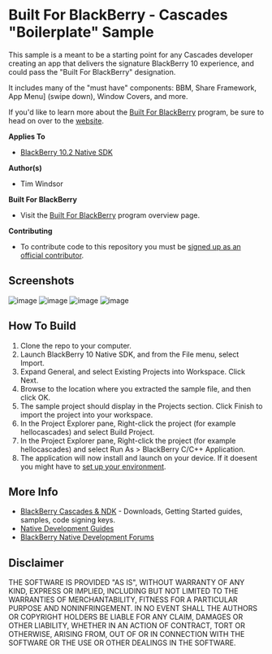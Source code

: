 # Built For BlackBerry - Cascades "Boilerplate" Sample

This sample is a meant to be a starting point for any Cascades developer creating an app that delivers the signature BlackBerry 10 experience, and could pass the "Built For BlackBerry" designation.  

It includes many of the "must have" components: BBM, Share Framework, App Menu] (swipe down), Window Covers, and more.

If you'd like to learn more about the [Built For BlackBerry](https://developer.blackberry.com/builtforblackberry) program, be sure to head on over to the [website](https://developer.blackberry.com/builtforblackberry).

**Applies To**

* [BlackBerry 10.2 Native SDK](https://developer.blackberry.com/native/downloads/)

**Author(s)** 

* Tim Windsor

**Built For BlackBerry**

* Visit the [Built For BlackBerry](https://developer.blackberry.com/builtforblackberry/documentation/overview.html) program overview page.

**Contributing**

* To contribute code to this repository you must be [signed up as an official contributor](http://blackberry.github.com/howToContribute.html).


## Screenshots ##

![image](https://raw.github.com/blackberry/Cascades-Samples/master/BfB-Boilerplate-10.2/_screenshots/tabs.png)
![image](https://raw.github.com/blackberry/Cascades-Samples/master/BfB-Boilerplate-10.2/_screenshots/invoke.png)
![image](https://raw.github.com/blackberry/Cascades-Samples/master/BfB-Boilerplate-10.2/_screenshots/bbm.png)
![image](https://raw.github.com/blackberry/Cascades-Samples/master/BfB-Boilerplate-10.2/_screenshots/spinners.png)


## How To Build

1. Clone the repo to your computer.
2. Launch BlackBerry 10 Native SDK, and from the File menu, select Import.
3. Expand General, and select Existing Projects into Workspace. Click Next.
4. Browse to the location where you extracted the sample file, and then click OK.
5. The sample project should display in the Projects section. 
   Click Finish to import the project into your workspace.
6. In the Project Explorer pane, Right-click the project (for example hellocascades) 
   and select Build Project.
7. In the Project Explorer pane, Right-click the project (for example hellocascades) 
   and select Run As > BlackBerry C/C++ Application.
8. The application will now install and launch on your device. If it doesent you might
   have to [set up your environment](http://developer.blackberry.com/cascades/documentation/getting_started/setting_up.html).


## More Info

* [BlackBerry Cascades & NDK](https://developer.blackberry.com/native) - Downloads, Getting Started guides, samples, code signing keys.
* [Native Development Guides](https://developer.blackberry.com/native/documentation/cascades/)
* [BlackBerry Native Development Forums](https://developer.blackberry.com/native/documentation/cascades/)


## Disclaimer

THE SOFTWARE IS PROVIDED "AS IS", WITHOUT WARRANTY OF ANY KIND, EXPRESS OR IMPLIED, INCLUDING BUT NOT LIMITED TO THE WARRANTIES OF MERCHANTABILITY, FITNESS FOR A PARTICULAR PURPOSE AND NONINFRINGEMENT. IN NO EVENT SHALL THE AUTHORS OR COPYRIGHT HOLDERS BE LIABLE FOR ANY CLAIM, DAMAGES OR OTHER LIABILITY, WHETHER IN AN ACTION OF CONTRACT, TORT OR OTHERWISE, ARISING FROM, OUT OF OR IN CONNECTION WITH THE SOFTWARE OR THE USE OR OTHER DEALINGS IN THE SOFTWARE.




